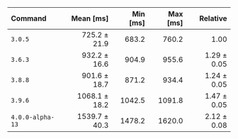 | Command | Mean [ms] | Min [ms] | Max [ms] | Relative |
|:---|---:|---:|---:|---:|
| `3.0.5` | 725.2 ± 21.9 | 683.2 | 760.2 | 1.00 |
| `3.6.3` | 932.2 ± 16.6 | 904.9 | 955.6 | 1.29 ± 0.05 |
| `3.8.8` | 901.6 ± 18.7 | 871.2 | 934.4 | 1.24 ± 0.05 |
| `3.9.6` | 1068.1 ± 18.2 | 1042.5 | 1091.8 | 1.47 ± 0.05 |
| `4.0.0-alpha-13` | 1539.7 ± 40.3 | 1478.2 | 1620.0 | 2.12 ± 0.08 |
